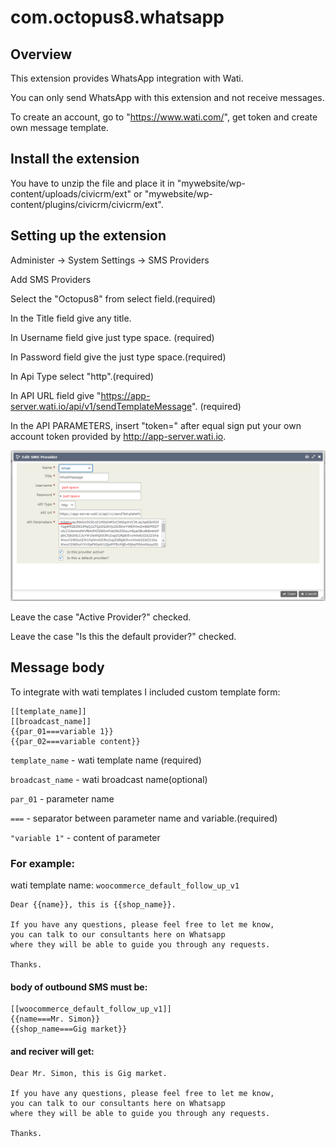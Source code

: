 # com.octopus8.whatsapp


## Overview
This extension provides WhatsApp integration with Wati.

You can only send WhatsApp with this extension and not receive messages.

To create an account, go to "https://www.wati.com/", get token and create own message template. 

## Install the extension
You have to unzip the file and place it in "mywebsite/wp-content/uploads/civicrm/ext" or "mywebsite/wp-content/plugins/civicrm/civicrm/ext".

## Setting up the extension

Administer -> System Settings -> SMS Providers

Add SMS Providers

Select the "Octopus8" from select field.(required)

In the Title field give any title.

In Username field give just type space. (required)

In Password field give the just type space.(required)

In Api Type select "http".(required)

In API URL field give "https://app-server.wati.io/api/v1/sendTemplateMessage". (required)

In the API PARAMETERS, insert "token=" after equal sign put your own account token provided by http://app-server.wati.io.

![wati provider](assets/sms_provider.png)

Leave the case "Active Provider?" checked.

Leave the case "Is this the default provider?" checked.

## Message body
To integrate with wati templates I included custom template form:

```
[[template_name]]
[[broadcast_name]]
{{par_01===variable 1}}
{{par_02===variable content}}
```
```template_name``` - wati template name (required)

```broadcast_name``` - wati broadcast name(optional)

```par_01``` - parameter name

```===``` - separator between parameter name and variable.(required)

``"variable 1"`` - content of parameter

### For example: 

wati template name: ```woocommerce_default_follow_up_v1```

```
Dear {{name}}, this is {{shop_name}}.

If you have any questions, please feel free to let me know, 
you can talk to our consultants here on Whatsapp 
where they will be able to guide you through any requests.

Thanks.
```

#### body of outbound SMS must be:

```
[[woocommerce_default_follow_up_v1]]
{{name===Mr. Simon}}
{{shop_name===Gig market}}
```
#### and reciver will get:

```
Dear Mr. Simon, this is Gig market.

If you have any questions, please feel free to let me know, 
you can talk to our consultants here on Whatsapp 
where they will be able to guide you through any requests.

Thanks.
```
